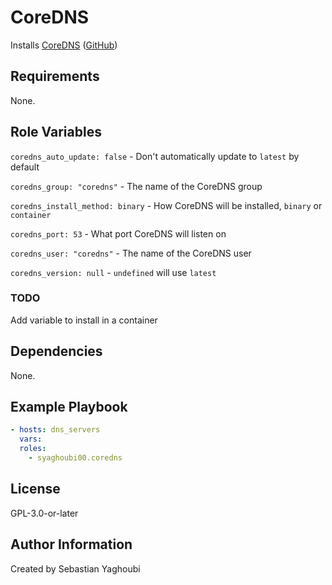 # CoreDNS

Installs [CoreDNS](https://coredns.io/)
([GitHub](https://github.com/coredns/coredns))

## Requirements

None.

## Role Variables

`coredns_auto_update: false` - Don't automatically update to `latest` by default

`coredns_group: "coredns"` - The name of the CoreDNS group

`coredns_install_method: binary` - How CoreDNS will be installed, `binary` or
`container`

`coredns_port: 53` - What port CoreDNS will listen on

`coredns_user: "coredns"` - The name of the CoreDNS user

`coredns_version: null` - `undefined` will use `latest`

### TODO

Add variable to install in a container

## Dependencies

None.

## Example Playbook

```yaml
- hosts: dns_servers
  vars:
  roles:
    - syaghoubi00.coredns
```

## License

GPL-3.0-or-later

## Author Information

Created by Sebastian Yaghoubi

